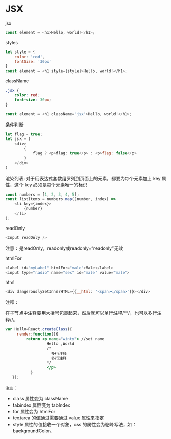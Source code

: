 # JSX

jsx
```js
const element = <h1>Hello, world!</h1>;
```

styles
```js
let style = {
    color: 'red',
    fontSize: '30px'
}
const element = <h1 style={style}>Hello, world!</h1>;
```

className
```css
.jsx {
    color: red;
    font-size: 30px;
}
```
```js
const element = <h1 className='jsx'>Hello, world!</h1>;
```

条件判断
```js
let flag = true;
let jsx = (
    <div>
        {
            flag ? <p>flag: true</p> : <p>flag: false</p>
        }
    </div>
)
```

渲染列表: 对于用表达式套数组罗列到页面上的元素，都要为每个元素加上 key 属性，这个 key 必须是每个元素唯一的标识
```js
const numbers = [1, 2, 3, 4, 5];
const listItems = numbers.map((number, index) =>
    <li key={index}>
        {number}
    </li>
);
```

readOnly
```js
<Input readOnly />  
```
注意：是readOnly，readonly或readonly=”readonly”无效


htmlFor
```js
<label id="myLabel" htmlFor="male">Male</label>
<input type="radio" name="sex" id="male" value="male">
```

html
```js
<div dangerouslySetInnerHTML={{__html: '<span></span>'}}></div>
```


注释：

在子节点中注释要用大括号包裹起来，然后就可以单行注释/**/，也可以多行注释//。
```jsx
var Hello=React.createClass({
     render:function(){
         return <p name="winty"> //set name
                  Hello ,World
                  /*
                    多行注释
                    多行注释
                  */
                  </p>
           }
   });
```

`注意`：
- class 属性变为 className
- tabindex 属性变为 tabIndex
- for 属性变为 htmlFor
- textarea 的值通过需要通过 value 属性来指定
- style 属性的值接收一个对象，css 的属性变为驼峰写法，如：backgroundColor。
